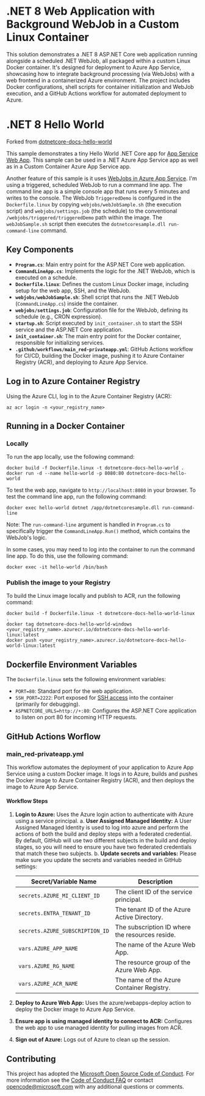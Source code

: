 # .NET 8 Web Application with Background WebJob in a Custom Linux Container

This solution demonstrates a .NET 8 ASP.NET Core web application running alongside a scheduled .NET WebJob, all packaged within a custom Linux Docker container. It's designed for deployment to Azure App Service, showcasing how to integrate background processing (via WebJobs) with a web frontend in a containerized Azure environment. The project includes Docker configurations, shell scripts for container initialization and WebJob execution, and a GitHub Actions workflow for automated deployment to Azure.

# .NET 8 Hello World

Forked from [dotnetcore-docs-hello-world](https://github.com/Azure-Samples/dotnetcore-docs-hello-world)

This sample demonstrates a tiny Hello World .NET Core app for [App Service Web App](https://docs.microsoft.com/azure/app-service-web). This sample can be used in a .NET Azure App Service app as well as in a Custom Container Azure App Service app.

Another feature of this sample is it uses [WebJobs in Azure App Service](https://learn.microsoft.com/en-us/azure/app-service/overview-webjobs). I'm using a triggered, scheduled WebJob to run a command line app. The command line app is a simple console app that runs every 5 minutes and writes to the console.
The WebJob `TriggeredDemo` is configured in the `Dockerfile.linux` by copying `webjobs/webJobSample.sh` (the execution script) and `webjobs/settings.job` (the schedule) to the conventional `/webjobs/triggered/triggeredDemo` path within the image. The `webJobSample.sh` script then executes the `dotnetcoresample.dll run-command-line` command.

## Key Components

* **`Program.cs`**: Main entry point for the ASP.NET Core web application.
* **`CommandLineApp.cs`**: Implements the logic for the .NET WebJob, which is executed on a schedule.
* **`Dockerfile.linux`**: Defines the custom Linux Docker image, including setup for the web app, SSH, and the WebJob.
* **`webjobs/webJobSample.sh`**: Shell script that runs the .NET WebJob (`CommandLineApp.cs`) inside the container.
* **`webjobs/settings.job`**: Configuration file for the WebJob, defining its schedule (e.g., CRON expression).
* **`startup.sh`**: Script executed by `init_container.sh` to start the SSH service and the ASP.NET Core application.
* **`init_container.sh`**: The main entry point for the Docker container, responsible for initializing services.
* **`.github/workflows/main_red-privateapp.yml`**: GitHub Actions workflow for CI/CD, building the Docker image, pushing it to Azure Container Registry (ACR), and deploying to Azure App Service.

## Log in to Azure Container Registry

Using the Azure CLI, log in to the Azure Container Registry (ACR):

```azurecli
az acr login -n <your_registry_name>
```

## Running in a Docker Container

### Locally

To run the app locally, use the following command:

```docker
docker build -f Dockerfile.linux -t dotnetcore-docs-hello-world .
docker run -d --name hello-world -p 8080:80 dotnetcore-docs-hello-world
```

To test the web app, navigate to `http://localhost:8080` in your browser. To test the command line app, run the following command:

```docker
docker exec hello-world dotnet /app/dotnetcoresample.dll run-command-line
```
Note: The `run-command-line` argument is handled in `Program.cs` to specifically trigger the `CommandLineApp.Run()` method, which contains the WebJob's logic.

In some cases, you may need to log into the container to run the command line app. To do this, use the following command:

```docker
docker exec -it hello-world /bin/bash
```

### Publish the image to your Registry

To build the Linux image locally and publish to ACR, run the following command:

```docker
docker build -f Dockerfile.linux -t dotnetcore-docs-hello-world-linux . 
docker tag dotnetcore-docs-hello-world-windows <your_registry_name>.azurecr.io/dotnetcore-docs-hello-world-linux:latest
docker push <your_registry_name>.azurecr.io/dotnetcore-docs-hello-world-linux:latest
```

## Dockerfile Environment Variables

The `Dockerfile.linux` sets the following environment variables:

* `PORT=80`: Standard port for the web application.
* `SSH_PORT=2222`: Port exposed for [SSH access](https://learn.microsoft.com/en-us/azure/app-service/configure-custom-container?pivots=container-linux&tabs=debian#enable-ssh) into the container (primarily for debugging).
* `ASPNETCORE_URLS=http://+:80`: Configures the ASP.NET Core application to listen on port 80 for incoming HTTP requests.

## GitHub Actions Worflow

### main_red-privateapp.yml

This workflow automates the deployment of your application to Azure App Service using a custom Docker image. It logs in to Azure, builds and pushes the Docker image to Azure Container Registry (ACR), and then deploys the image to Azure App Service.

#### Workflow Steps

1. **Login to Azure:** Uses the Azure login action to authenticate with Azure using a service principal.
  a. **User Assigned Managed Identity:** A User Assigned Managed Identity is used to log into azure and perform the actions of both the build and deploy steps with a federated credential. By default, GitHub will use two different subjects in the build and deploy stages, so you will need to ensure you have two federated credentials that match these two subjects.
  b. **Update secrets and variables:** Please make sure you update the secrets and variables needed in GitHub settings:

    | Secret/Variable Name       | Description                                      |
    |----------------------------|--------------------------------------------------|
    | `secrets.AZURE_MI_CLIENT_ID`          | The client ID of the service principal.          |
    | `secrets.ENTRA_TENANT_ID`          | The tenant ID of the Azure Active Directory.     |
    | `secrets.AZURE_SUBSCRIPTION_ID`    | The subscription ID where the resources reside.  |
    | `vars.AZURE_APP_NAME`             | The name of the Azure Web App.                   |
    | `vars.AZURE_RG_NAME`           | The resource group of the Azure Web App.         |
    | `vars.AZURE_ACR_NAME`                 | The name of the Azure Container Registry.        |

2. **Deploy to Azure Web App:** Uses the azure/webapps-deploy action to deploy the Docker image to Azure App Service.
3. **Ensure app is using managed identity to connect to ACR:** Configures the web app to use managed identity for pulling images from ACR.
4. **Sign out of Azure:** Logs out of Azure to clean up the session.

## Contributing

This project has adopted the [Microsoft Open Source Code of Conduct](https://opensource.microsoft.com/codeofconduct/). For more information see the [Code of Conduct FAQ](https://opensource.microsoft.com/codeofconduct/faq/) or contact [opencode@microsoft.com](mailto:opencode@microsoft.com) with any additional questions or comments.
